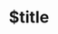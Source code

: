 ---
title: $title
second_title: Referencia de Aspose.Tasks para la API de .NET
description: $description
type: docs
weight: $weight
url: /es/net/$ref/
---